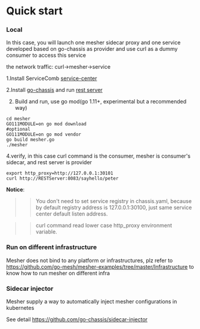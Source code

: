 # Quick start

### Local
In this case, you will launch one mesher sidecar proxy and 
one service developed based on go-chassis as provider
and use curl as a dummy consumer to access this service

the network traffic: curl->mesher->service


1.Install ServiceComb [service-center](https://github.com/apache/incubator-servicecomb-service-center/releases)

2.Install [go-chassis](https://go-chassis.readthedocs.io/en/latest/getstarted/install.html) and 
run [rest server](https://github.com/go-chassis/go-chassis/tree/master/examples/rest/server)

2. Build and run, use go mod(go 1.11+, experimental but a recommended way)
```shell
cd mesher
GO111MODULE=on go mod download
#optional
GO111MODULE=on go mod vendor
go build mesher.go
./mesher
```

 
4.verify, in this case curl command is the consumer, mesher is consumer's sidecar, 
and rest server is provider
```shell
export http_proxy=http://127.0.0.1:30101
curl http://RESTServer:8083/sayhello/peter
```

**Notice**:
>>You don't need to set service registry in chassis.yaml, 
because by default registry address is 127.0.0.1:30100, 
just same service center default listen address.

>>curl command read lower case http_proxy environment variable.

### Run on different infrastructure

Mesher does not bind to any platform or infrastructures, plz refer to 
https://github.com/go-mesh/mesher-examples/tree/master/Infrastructure
to know how to run mesher on different infra

### Sidecar injector
Mesher supply a way to automatically inject mesher configurations in kubernetes

See detail https://github.com/go-chassis/sidecar-injector
